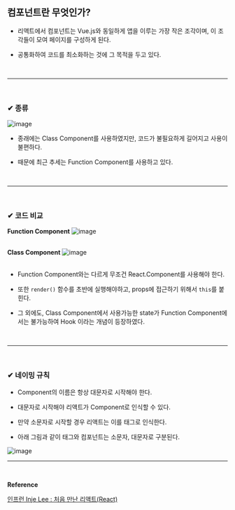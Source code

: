 ## 컴포넌트란 무엇인가?
- 리액트에서 컴포넌트는 Vue.js와 동일하게 앱을 이루는 가장 작은 조각이며, 이 조각들이 모여
페이지를 구성하게 된다.

- 공통화하여 코드를 최소화하는 것에 그 목적을 두고 있다.
<br>
<hr>
<br>

### ✔ 종류
![image](https://github.com/BJSNuruhee/levelup/assets/121341413/c5899e48-3690-4378-9513-a374dbcbb08d)

- 종래에는 Class Component를 사용하였지만, 코드가 불필요하게 길어지고 사용이 불편하다.

- 때문에 최근 추세는 Function Component를 사용하고 있다.
<br>
<hr>
<br>

### ✔ 코드 비교
**Function Component**
![image](https://github.com/BJSNuruhee/levelup/assets/121341413/6a07f675-b567-4276-9928-9c31968d4d88)
<br>
<br>

**Class Component**
![image](https://github.com/BJSNuruhee/levelup/assets/121341413/ca6695b8-4a28-4b1e-a8c5-f89a939e694f)
<br>
<br>

- Function Component와는 다르게 무조건 React.Component를 사용해야 한다.

- 또한 `render()` 함수를 초반에 실행해야하고, props에 접근하기 위해서 `this`를 붙힌다.

- 그 외에도, Class Component에서 사용가능한 state가 Function Component에서는 불가능하여 Hook 이라는 개념이
등장하였다.
<br>
<hr>
<br>

### ✔ 네이밍 규칙
- Component의 이름은 항상 대문자로 시작해야 한다.

- 대문자로 시작해야 리액트가 Component로 인식할 수 있다.

- 만약 소문자로 시작할 경우 리액트는 이를 태그로 인식한다.

- 아래 그림과 같이 태그와 컴포넌트는 소문자, 대문자로 구분된다.

![image](https://github.com/BJSNuruhee/levelup/assets/121341413/c896f58a-0d55-4210-ac88-debd80c00f2d)
<br>
<hr>
<br>

**Reference**<br>

[인프런 Inje Lee : 처음 만난 리액트(React)](https://www.inflearn.com/course/%EC%B2%98%EC%9D%8C-%EB%A7%8C%EB%82%9C-%EB%A6%AC%EC%95%A1%ED%8A%B8/dashboard)
